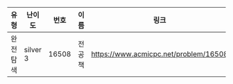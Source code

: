 |유형|난이도|번호|이름|링크|
|------|---|---|---|---|
|완전탐색|silver 3|16508|전공책|https://www.acmicpc.net/problem/16508|
